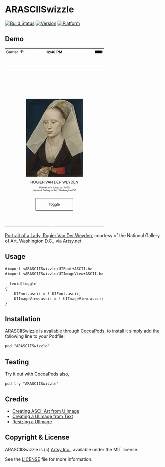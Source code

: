 # ARASCIISwizzle

[![Build Status](https://travis-ci.org/dblock/ARASCIISwizzle.png?branch=master)](https://travis-ci.org/dblock/ARASCIISwizzle)
[![Version](http://cocoapod-badges.herokuapp.com/v/ARASCIISwizzle/badge.png)](http://cocoadocs.org/docsets/ARASCIISwizzle)
[![Platform](http://cocoapod-badges.herokuapp.com/p/ARASCIISwizzle/badge.png)](http://cocoadocs.org/docsets/ARASCIISwizzle)

## Demo

![](Demo/Screenshots/swizzle-portrait-of-a-lady.gif)

[Portrait of a Lady, Rogier Van Der Weyden](https://artsy.net/artwork/rogier-van-der-weyden-portrait-of-a-lady-1), courtesy of the National Gallery of Art, Washington D.C., via Artsy.net

## Usage

``` objc
#import <ARASCIISwizzle/UIFont+ASCII.h>
#import <ARASCIISwizzle/UIImageView+ASCII.h>

- (void)toggle
{
    UIFont.ascii = ! UIFont.ascii;
    UIImageView.ascii = ! UIImageView.ascii;
}
```

## Installation

ARASCIISwizzle is available through [CocoaPods](http://cocoapods.org), to install it simply add the following line to your Podfile:

    pod "ARASCIISwizzle"

## Testing

Try it out with CocoaPods also,

    pod try "ARASCIISwizzle"

## Credits

* [Creating ASCII Art from UIImage](http://weakreference.wordpress.com/2010/11/17/ios-creating-an-ascii-art-from-uiimage)
* [Creating a UIImage from Text](http://stackoverflow.com/questions/2765537/how-do-i-use-the-nsstring-draw-functionality-to-create-a-uiimage-from-text)
* [Resizing a UIImage](http://stackoverflow.com/questions/7645454/resize-uiimage-by-keeping-aspect-ratio-and-width)

## Copyright & License

ARASCIISwizzle is (c) [Artsy Inc.](http://artsy.net), available under the MIT license.

See the [LICENSE](LICENSE) file for more information.

